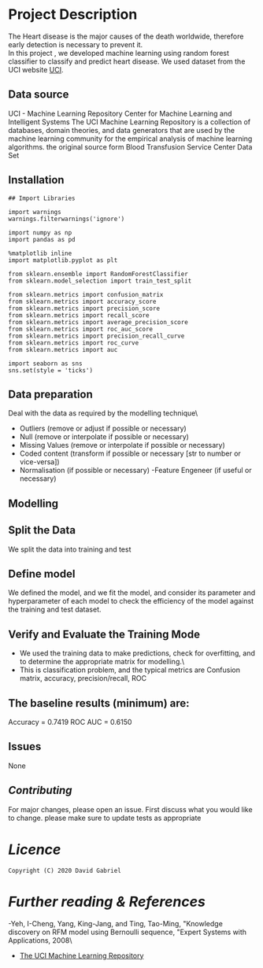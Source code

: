 # Project Description


The Heart disease is the major causes of the death worldwide, therefore early detection is necessary to prevent it.\
In this project , we developed  machine learning  using  random forest classifier to classify and predict  heart disease. We used dataset from the UCI website [UCI](https://archive.ics.uci.edu/ml/index.ph).



## **Data source**
UCI - Machine Learning Repository
Center for Machine Learning and Intelligent Systems
The UCI Machine Learning Repository is a collection of databases, domain theories, and data generators that are used by the machine learning community for the empirical analysis of machine learning algorithms.
the original source form Blood Transfusion Service Center Data Set

## **Installation**
```
## Import Libraries

import warnings
warnings.filterwarnings('ignore')

import numpy as np
import pandas as pd

%matplotlib inline
import matplotlib.pyplot as plt

from sklearn.ensemble import RandomForestClassifier
from sklearn.model_selection import train_test_split

from sklearn.metrics import confusion_matrix
from sklearn.metrics import accuracy_score
from sklearn.metrics import precision_score
from sklearn.metrics import recall_score
from sklearn.metrics import average_precision_score
from sklearn.metrics import roc_auc_score
from sklearn.metrics import precision_recall_curve
from sklearn.metrics import roc_curve
from sklearn.metrics import auc

import seaborn as sns
sns.set(style = 'ticks')
```


## **Data preparation**
Deal with the data as required by the modelling technique\
- Outliers (remove or adjust if possible or necessary)
- Null (remove or interpolate if possible or necessary)
- Missing Values (remove or interpolate if possible or necessary)
- Coded content (transform if possible or necessary [str to number or vice-versa])
- Normalisation (if possible or necessary)
 -Feature Engeneer (if useful or necessary)

## **Modelling**
## **Split the Data**
We split the data into training and test 

## **Define model**
We defined the model, and we fit the model, and consider its parameter and hyperparameter of each model to check the efficiency of the model against the training and test dataset.

## **Verify and Evaluate the Training Mode**
- We used the training data to make predictions, check for overfitting, and to determine the appropriate matrix for modelling.\
- This is classification problem, and the typical metrics are Confusion matrix, accuracy, precision/recall, ROC

## The baseline results (minimum) are:
Accuracy = 0.7419
ROC AUC = 0.6150

## **Issues**
None

## ***Contributing***
For major changes, please open an issue. First discuss what you would like to change. please make sure to update tests as appropriate

# ***Licence***
```
Copyright (C) 2020 David Gabriel
```

# ***Further reading & References***
-Yeh, I-Cheng, Yang, King-Jang, and Ting, Tao-Ming, "Knowledge discovery on RFM model using Bernoulli sequence, "Expert Systems with Applications, 2008\
- [The UCI Machine Learning Repository](https://archive.ics.uci.edu/ml/index.ph)





